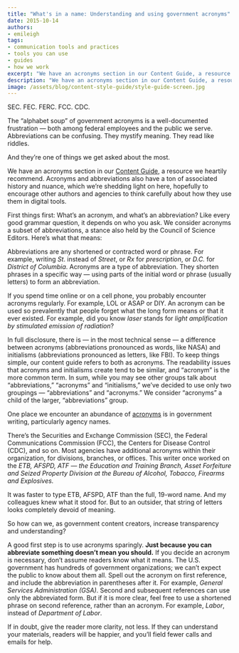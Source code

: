 ```yaml
---
title: "What's in a name: Understanding and using government acronyms"
date: 2015-10-14
authors:
- emileigh
tags:
- communication tools and practices
- tools you can use
- guides
- how we work
excerpt: "We have an acronyms section in our Content Guide, a resource we heartily recommend. Acronyms and abbreviations also have a ton of associated history and nuance, which we’re shedding light on here, hopefully to encourage other authors and agencies to think carefully about how they use them in digital tools."
description: "We have an acronyms section in our Content Guide, a resource we heartily recommend. Acronyms and abbreviations also have a ton of associated history and nuance, which we’re shedding light on here, hopefully to encourage other authors and agencies to think carefully about how they use them in digital tools."
image: /assets/blog/content-style-guide/style-guide-screen.jpg
---
```

SEC. FEC. FERC. FCC. CDC.

The “alphabet soup” of government acronyms is a well-documented frustration — both among federal employees and the public we serve. Abbreviations can be confusing. They mystify meaning. They read like riddles.

And they’re one of things we get asked about the most.

We have an acronyms section in our [Content Guide](https://pages.18f.gov/content-guide/acronyms-and-abbreviations/), a resource we heartily recommend. Acronyms and abbreviations also have a ton of associated history and nuance, which we’re shedding light on here, hopefully to encourage other authors and agencies to think carefully about how they use them in digital tools.

First things first: What’s an acronym, and what’s an abbreviation? Like every good grammar question, it depends on who you ask. We consider acronyms a subset of abbreviations, a stance also held by the Council of Science Editors. Here’s what that means:

Abbreviations are any shortened or contracted word or phrase. For example, writing *St*. instead of *Street*, or *Rx* for *prescription*, or *D.C.* for *District of Columbia*. Acronyms are a type of abbreviation. They shorten phrases in a specific way — using parts of the initial word or phrase (usually letters) to form an abbreviation.

If you spend time online or on a cell phone, you probably encounter acronyms regularly. For example, LOL or ASAP or DIY. An acronym can be used so prevalently that people forget what the long form means or that it ever existed. For example, did you know *laser* stands for *light amplification by stimulated emission of radiation*?

In full disclosure, there is — in the most technical sense — a difference between acronyms (abbreviations pronounced as words, like NASA) and initialisms (abbreviations pronounced as letters, like FBI). To keep things simple, our content guide refers to both as acronyms. The readability issues that acronyms and initialisms create tend to be similar, and “acronym” is the more common term. In sum, while you may see other groups talk about “abbreviations,” “acronyms” and “initialisms,” we’ve decided to use only two groupings — “abbreviations” and “acronyms.” We consider “acronyms” a child of the larger, “abbreviations” group.

One place we encounter an abundance of [acronyms](https://github.com/unitedstates/acronym) is in government writing, particularly agency names.

There’s the Securities and Exchange Commission (SEC), the Federal Communications Commission (FCC), the Centers for Disease Control (CDC), and so on. Most agencies have additional acronyms within their organization, for divisions, branches, or offices. This writer once worked on the *ETB, AFSPD, ATF — the Education and Training Branch, Asset Forfeiture and Seized Property Division at the Bureau of Alcohol, Tobacco, Firearms and Explosives.*

It was faster to type ETB, AFSPD, ATF than the full, 19-word name. And my colleagues knew what it stood for. But to an outsider, that string of letters looks completely devoid of meaning.

So how can we, as government content creators, increase transparency and understanding?

A good first step is to use acronyms sparingly. **Just because you can abbreviate something doesn’t mean you should.** If you decide an acronym is necessary, don’t assume readers know what it means. The U.S. government has hundreds of government organizations; we can’t expect the public to know about them all. Spell out the acronym on first reference, and include the abbreviation in parentheses after it. For example, *General Services Administration (GSA)*. Second and subsequent references can use only the abbreviated form. But if it is more clear, feel free to use a shortened phrase on second reference, rather than an acronym. For example, *Labor*, instead of *Department of Labor*.

If in doubt, give the reader more clarity, not less. If they can understand your materials, readers will be happier, and you’ll field fewer calls and emails for help.

